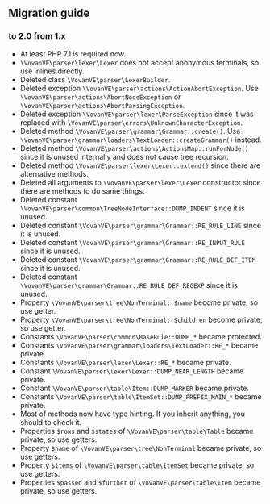 Migration guide
---------------

### to 2.0 from 1.x

*   At least PHP 7.1 is required now.
*   `\VovanVE\parser\lexer\Lexer` does not accept anonymous terminals,
    so use inlines directly.
*   Deleted class `\VovanVE\parser\LexerBuilder`.
*   Deleted exception `\VovanVE\parser\actions\ActionAbortException`.
    Use `\VovanVE\parser\actions\AbortNodeException`
    or `\VovanVE\parser\actions\AbortParsingException`.
*   Deleted exception `\VovanVE\parser\lexer\ParseException`
    since it was replaced with
    `\VovanVE\parser\errors\UnknownCharacterException`.
*   Deleted method `\VovanVE\parser\grammar\Grammar::create()`.
    Use `\VovanVE\parser\grammar\loaders\TextLoader::createGrammar()`
    instead.
*   Deleted method `\VovanVE\parser\actions\ActionsMap::runForNode()`
    since it is unused internally and does not cause tree recursion.
*   Deleted method `\VovanVE\parser\lexer\Lexer::extend()`
    since there are alternative methods.
*   Deleted all arguments to `\VovanVE\parser\lexer\Lexer` constructor
    since there are methods to do same things.
*   Deleted constant `\VovanVE\parser\common\TreeNodeInterface::DUMP_INDENT`
    since it is unused.
*   Deleted constant `\VovanVE\parser\grammar\Grammar::RE_RULE_LINE`
    since it is unused.
*   Deleted constant `\VovanVE\parser\grammar\Grammar::RE_INPUT_RULE`
    since it is unused.
*   Deleted constant `\VovanVE\parser\grammar\Grammar::RE_RULE_DEF_ITEM`
    since it is unused.
*   Deleted constant `\VovanVE\parser\grammar\Grammar::RE_RULE_DEF_REGEXP`
    since it is unused.
*   Property `\VovanVE\parser\tree\NonTerminal::$name` become private,
    so use getter.
*   Property `\VovanVE\parser\tree\NonTerminal::$children` become private,
    so use getter.
*   Constants `\VovanVE\parser\common\BaseRule::DUMP_*` became protected.
*   Constants `\VovanVE\parser\grammar\loaders\TextLoader::RE_*` became private.
*   Constants `\VovanVE\parser\lexer\Lexer::RE_*` became private.
*   Constant `\VovanVE\parser\lexer\Lexer::DUMP_NEAR_LENGTH` became private.
*   Constant `\VovanVE\parser\table\Item::DUMP_MARKER` became private.
*   Constants `\VovanVE\parser\table\ItemSet::DUMP_PREFIX_MAIN_*` became private.
*   Most of methods now have type hinting. If you inherit anything, you should
    to check it.
*   Properties `$rows` and `$states` of `\VovanVE\parser\table\Table`
    became private, so use getters.
*   Property `$name` of `\VovanVE\parser\tree\NonTerminal` became private,
    so use getters.
*   Property `$items` of `\VovanVE\parser\table\ItemSet` became private,
    so use getters.
*   Properties `$passed` and `$further` of `\VovanVE\parser\table\Item`
    became private, so use getters.
